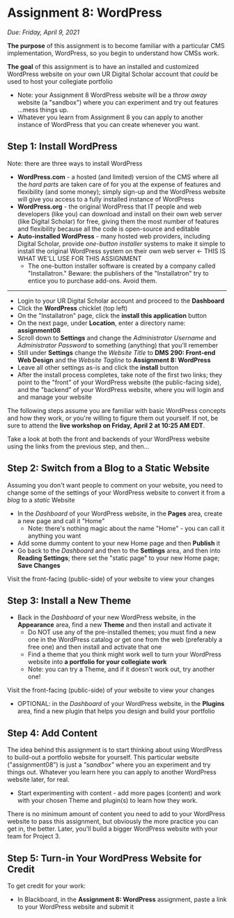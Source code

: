 # Assignment 8: WordPress

*Due: Friday, April 9, 2021*

**The purpose** of this assignment is to become familiar with a particular CMS implementation, WordPress, so you begin to understand how CMSs work.

**The goal** of this assignment is to have an installed and customized WordPress website on your own UR Digital Scholar account that *could* be used to host your collegiate portfolio

- Note: your Assignment 8 WordPress website will be a *throw away* website (a "sandbox") where you can experiment and try out features ...mess things up.  
- Whatever you learn from Assignment 8 you can apply to another instance of WordPress that you can create whenever you want.

## Step 1: Install WordPress

Note: there are three ways to install WordPress 

- **WordPress.com** - a hosted (and limited) version of the CMS where all the *hard parts* are taken care of for you at the expense of features and flexibility (and some money); simply sign-up and the WordPress website will give you access to a fully installed instance of WordPress
- **WordPress.org** - the original WordPress that IT people and web developers (like you) can download and install on their own web server (like Digital Scholar) for free, giving them the most number of features and flexibility because all the code is open-source and editable
- **Auto-installed WordPress** - many hosted web providers, including Digital Scholar, provide *one-button installer* systems to make it simple to install the original WordPress system on their own web server &larr; THIS IS WHAT WE'LL USE FOR THIS ASSIGNMENT
  - The one-button installer software is created by a company called "Installatron." Beware: the publishers of the "Installatron" try to entice you to purchase add-ons.  Avoid them.

<hr>

- Login to your UR Digital Scholar account and proceed to the **Dashboard**
- Click the **WordPress** chicklet (top left)
- On the "Installatron" page, click the **install this application** button
- On the next page, under **Location**, enter a directory name: **assignment08**
- Scroll down to **Settings** and change the *Administrator Username* and *Administrator Password* to something (anything) that you'll remember
- Still under **Settings** change the *Website Title* to **DMS 290: Front-end Web Design** and the *Website Tagline* to **Assignment 8: WordPress**
- Leave all other settings as-is and click the **install** button
- After the install process completes, take note of the first two links; they point to the "front" of your WordPress website (the public-facing side), and the "backend" of your WordPress website, where you will login and and manage your website

The following steps assume you are familiar with basic WordPress concepts and how they work, or you're willing to figure them out yourself.  If not, be sure to attend the **live workshop on Friday, April 2 at 10:25 AM EDT**.

Take a look at both the front and backends of your WordPress website using the links from the previous step, and then...

## Step 2: Switch from a Blog to a Static Website

Assuming you don't want people to comment on your website, you need to change some of the settings of your WordPress website to convert it from a *blog* to a *static* Website

- In the *Dashboard* of your WordPress website, in the **Pages** area, create a new page and call it "Home"
  - Note: there's nothing magic about the name "Home" - you can call it anything you want
- Add some dummy content to your new Home page and then **Publish** it
- Go back to the *Dashboard* and then to the **Settings** area, and then into **Reading Settings**; there set the "static page" to your new Home page; **Save Changes**

Visit the front-facing (public-side) of your website to view your changes

## Step 3: Install a New Theme

- Back in the *Dashboard* of your new WordPress website, in the **Appearance** area, find a new **Theme** and then install and activate it
  - Do NOT use any of the pre-installed themes; you must find a new one in the WordPress catalog *or* get one from the web (preferably a free one) and then install and activate that one
  - Find a theme that you think might work well to turn your WordPress website into **a portfolio for your collegiate work**
  - Note: you can try a Theme, and if it doesn't work out, try another one!

Visit the front-facing (public-side) of your website to view your changes

- OPTIONAL: in the *Dashboard* of your WordPress website, in the **Plugins** area, find a new plugin that helps you design and build your portfolio

## Step 4: Add Content

The idea behind this assignment is to start thinking about using WordPress to build-out a portfolio website for yourself.  This particular website ("assignment08") is just a *"sandbox"* where you an experiment and try things out.  Whatever you learn here you can apply to another WordPress website later, for real.

- Start experimenting with content - add more pages (content) and work with your chosen Theme and plugin(s) to learn how they work.

There is no minimum amount of content you need to add to your WordPress website to pass this assignment, but obviously the more practice you can get in, the better.  Later, you'll build a bigger WordPress website with your team for Project 3.

## Step 5: Turn-in Your WordPress Website for Credit

To get credit for your work:

- In Blackboard, in the **Assignment 8: WordPress** assignment, paste a link to your WordPress website and submit it
